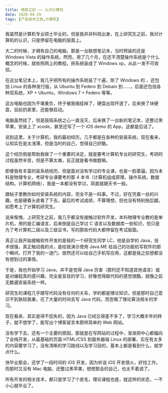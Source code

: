 ```yaml
---
title: 萌芽之初 —— 认识计算机
date: 2020-04-29
tags: [产品技术之旅,计算机]
---
```


我虽然是计算机专业硕士毕业的，但是我并非科班出身，在上研究生之前，我对计算机的认识，只是停留在电脑的层面上。

大二的时候，才拥有自己的电脑，那是一台联想笔记本，当时预装的还是 Windows Vista 的操作系统，然而，用了几个月，在还不清楚操作系统是个什么概念的时候，就依照网上的教程，把系统装成了 Windows xp，从此一发不可收拾。

在这台笔记本上，我几乎把所有的操作系统装了个遍，除了 Windows 的 ，还包括 Linux 的各种发行版，从 Ubuntu 到 Federo 到 Debain 到......，后面还包括各种双系统，XP + Ubuntu，Windows 7 + Federo 等等。

这台电脑也因为不堪重负，终于被我搞挂掉了，硬盘出现坏道了，后来换了块硬盘，目前扔家里，还能够启动。

电脑虽然挂了，但是鼓捣系统之心一直没灭，后来换了一台新的笔记本，还整过黑苹果，安装上了 xcode，甚至还写了一个 iOS demo 的 App，这都是后话了。

说到这里，关于计算机，我的最初经历，几乎都是在各种的安装系统，现在看来，认知实在是太浅薄，但是当时的自己，觉得自己好酷。

这个经历倒是帮助我做了一个重要的决定，就是要考计算机专业的研究生，考研的过程虽然辛苦，但是不算太难，反正就是看书做题嘛。

即便我有丰富的装系统经历，但是面对没有学过的专业课，也是一脸蒙逼。因为本科是物理专业，考研专业课要考的那 4 本书（计算机组成原理，操作系统，数据结构，计算机网络），我是一本都没有学过，简直就跟天书一般。

跟帖子里教你如何安装系统的内容，完全不是一码事。不过，好在凭着一丝的兴趣，也是硬着头皮看了下去，最后的考试成绩，不算理想，但也没有特别拖后腿，如愿考上了计算机研究生。

说来惭愧，上研究生之前，我几乎都没有接触过软件开发，本科物理专业教的是单片机，用的是汇编语言，后来倒是自己学过 C 语言以及数据库一些知识，但只是为了考计算机二级以及三级证书，写的那些代码大都停留在考试层面。

真正让我开始接触软件开发的是我的一个研究生同学 LC，他是自学的 Java，技术很强，真正触动我的点，是给我演示使用 Java ME 给自己的功能机写软件的那个瞬间，打开了我的一道门，居然还可以给自己手机写应用，这都是我之前想都没有想到过的事情。

于是，我也开始学习 Java，并不是觉得 Java 厉害（那时还不知道其他语言）或是对编程真的感兴趣，完全是盲目的学习，好像觉得敲代码的感觉很酷，就像之前无数遍安装系统一样。

研究生的课程几乎跟写代码没有任何的关系，学的都是理论知识，但是那时自己意识不到孰轻孰重，花了大量的时间去写 Java 代码，而忽略了理论算法相关的学习。

现在看来，其实是得不偿失的，因为 Java 已经忘得差不多了，学习大概半年的样子，就不想学了，能写出个博客留言本那样简单的 Web 网站。

没有学下去，还有一个主要的原因，那就是在写网站的过程中，渐渐把中心都偏向了全栈开发，从最基础的页面 HTML/CSS 到服务器端 Linux 的部署，实在有太多的内容要学习了，没有清晰的学习路线以及学习目的，基本上都是看到什么，就学点什么。

快毕业那会，还学了一段时间的 iOS 开发，因为听说 iOS 开发很火，好找工作。而那时又没有 Mac 电脑，还整过黑苹果，想想那会的自己，也太不着调了。

所有开发的相关技术，都只是学习了个皮毛，理论课程也是，就这样的状态，一不小心就毕业了。